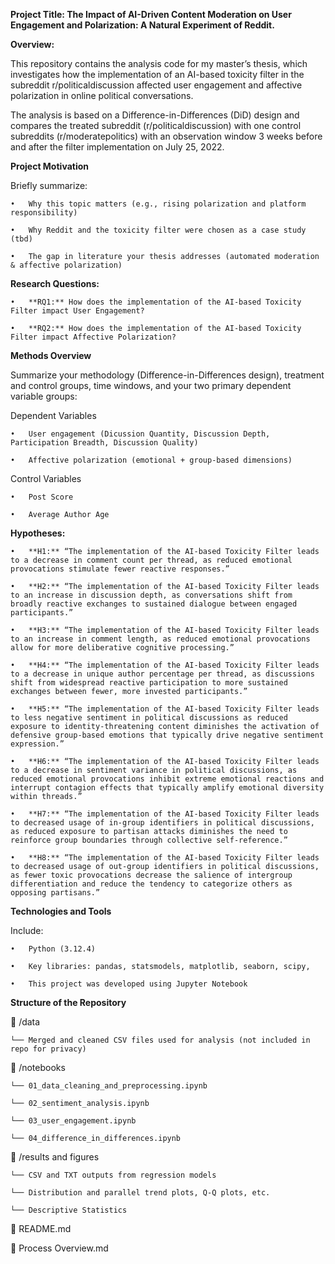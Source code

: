 **Project Title: The Impact of AI-Driven Content Moderation on User Engagement and Polarization: A Natural Experiment of Reddit.**
 
**Overview:**

This repository contains the analysis code for my master’s thesis, which investigates how the implementation of an AI-based toxicity filter in the subreddit r/politicaldiscussion affected user engagement and affective polarization in online political conversations.

The analysis is based on a Difference-in-Differences (DiD) design and compares the treated subreddit (r/politicaldiscussion) with one control subreddits (r/moderatepolitics) with an observation window 3 weeks before and after the filter implementation on July 25, 2022.

**Project Motivation**

Briefly summarize:

	•	Why this topic matters (e.g., rising polarization and platform responsibility)
 
	•	Why Reddit and the toxicity filter were chosen as a case study (tbd)
 
	•	The gap in literature your thesis addresses (automated moderation & affective polarization)

**Research Questions:**

	•	**RQ1:** How does the implementation of the AI-based Toxicity Filter impact User Engagement?

	•	**RQ2:** How does the implementation of the AI-based Toxicity Filter impact Affective Polarization?

**Methods Overview**

Summarize your methodology (Difference-in-Differences design), treatment and control groups, time windows, and your two primary dependent variable groups:

Dependent Variables

	•	User engagement (Dicussion Quantity, Discussion Depth, Participation Breadth, Discussion Quality)
 
	•	Affective polarization (emotional + group-based dimensions)

Control Variables

	•	Post Score

	•	Average Author Age
 


**Hypotheses:**

	•	**H1:** “The implementation of the AI-based Toxicity Filter leads to a decrease in comment count per thread, as reduced emotional provocations stimulate fewer reactive responses.”

	•	**H2:** “The implementation of the AI-based Toxicity Filter leads to an increase in discussion depth, as conversations shift from broadly reactive exchanges to sustained dialogue between engaged participants.”

	•	**H3:** “The implementation of the AI-based Toxicity Filter leads to an increase in comment length, as reduced emotional provocations allow for more deliberative cognitive processing.”

	•	**H4:** “The implementation of the AI-based Toxicity Filter leads to a decrease in unique author percentage per thread, as discussions shift from widespread reactive participation to more sustained exchanges between fewer, more invested participants.”

	•	**H5:** “The implementation of the AI-based Toxicity Filter leads to less negative sentiment in political discussions as reduced exposure to identity-threatening content diminishes the activation of defensive group-based emotions that typically drive negative sentiment expression.”

	•	**H6:** “The implementation of the AI-based Toxicity Filter leads to a decrease in sentiment variance in political discussions, as reduced emotional provocations inhibit extreme emotional reactions and interrupt contagion effects that typically amplify emotional diversity within threads.”

	•	**H7:** “The implementation of the AI-based Toxicity Filter leads to decreased usage of in-group identifiers in political discussions, as reduced exposure to partisan attacks diminishes the need to reinforce group boundaries through collective self-reference.”

	•	**H8:** “The implementation of the AI-based Toxicity Filter leads to decreased usage of out-group identifiers in political discussions, as fewer toxic provocations decrease the salience of intergroup differentiation and reduce the tendency to categorize others as opposing partisans.”

**Technologies and Tools**

Include:

	•	Python (3.12.4)
 
	•	Key libraries: pandas, statsmodels, matplotlib, seaborn, scipy,
 
	•	This project was developed using Jupyter Notebook


**Structure of the Repository**

📂 /data

    └── Merged and cleaned CSV files used for analysis (not included in repo for privacy)
    
📂 /notebooks

    └── 01_data_cleaning_and_preprocessing.ipynb
    
    └── 02_sentiment_analysis.ipynb
    
    └── 03_user_engagement.ipynb

    └── 04_difference_in_differences.ipynb
    
📂 /results and figures

    └── CSV and TXT outputs from regression models

    └── Distribution and parallel trend plots, Q-Q plots, etc.
    
    └── Descriptive Statistics
    
📄 README.md

📄 Process Overview.md
